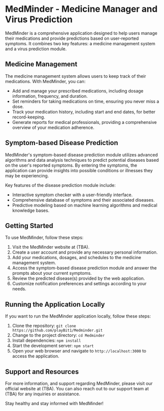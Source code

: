 # MedMinder - Medicine Manager and Virus Prediction

MedMinder is a comprehensive application designed to help users manage their medications and provide predictions based on user-reported symptoms. It combines two key features: a medicine management system and a virus prediction module.

## Medicine Management

The medicine management system allows users to keep track of their medications. With MedMinder, you can:

- Add and manage your prescribed medications, including dosage information, frequency, and duration.
- Set reminders for taking medications on time, ensuring you never miss a dose.
- Track your medication history, including start and end dates, for better record-keeping.
- Generate reports for medical professionals, providing a comprehensive overview of your medication adherence.

## Symptom-based Disease Prediction

MedMinder's symptom-based disease prediction module utilizes advanced algorithms and data analysis techniques to predict potential diseases based on the user's reported symptoms. By entering the symptoms, the application can provide insights into possible conditions or illnesses they may be experiencing.

Key features of the disease prediction module include:

- Interactive symptom checker with a user-friendly interface.
- Comprehensive database of symptoms and their associated diseases.
- Predictive modeling based on machine learning algorithms and medical knowledge bases.

## Getting Started

To use MedMinder, follow these steps:

1. Visit the MedMinder website at (TBA).
2. Create a user account and provide any necessary personal information.
3. Add your medications, dosages, and schedules to the medicine management system.
4. Access the symptom-based disease prediction module and answer the prompts about your current symptoms.
5. Review the predicted disease(s) provided by the web application.
6. Customize notification preferences and settings according to your needs.

## Running the Application Locally

If you want to run the MedMinder application locally, follow these steps:

1. Clone the repository: `git clone https://github.com/playBit1/Medminder.git`
2. Change to the project directory: `cd Medminder`
3. Install dependencies: `npm install`
4. Start the development server: `npm start`
5. Open your web browser and navigate to `http://localhost:3000` to access the application.

## Support and Resources

For more information, and support regarding MedMinder, please visit our official website at (TBA). You can also reach out to our support team at (TBA) for any inquiries or assistance.

Stay healthy and stay informed with MedMinder!
